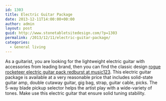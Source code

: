 ```yaml
---
id: 1303
title: Electric Guitar Package
date: 2013-12-11T14:00:00+00:00
author: admin
layout: post
guid: http://www.stonetabletsitedesign.com/?p=1303
permalink: /2013/12/11/electric-guitar-package/
categories:
  - General living
---
```

As a guitarist, you are looking for the lightweight electric guitar with accessories from leading brand, then you can find the classic design [rogue rocketeer electric guitar pack redburst at music123](http://www.music123.com/guitars/rogue-rocketeer-electric-guitar-pack/430930000003000). This electric guitar package is available at a very reasonable price that includes solid-state guitar amp, double cutaway guitar, gig bag, strap, guitar cable, picks. The 5-way blade pickup selector helps the artist play with a wide-variety of tones. Make use this electric guitar that ensure solid tuning stability.